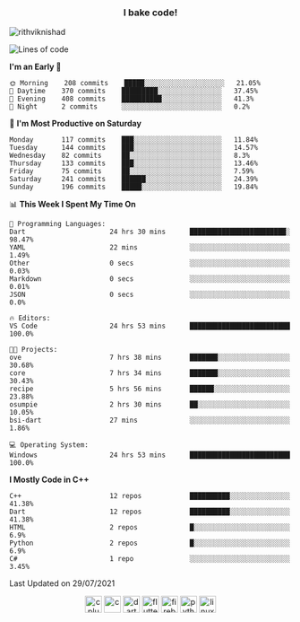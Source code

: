 <h3 align="center">I bake code!</h3>

<p align="left"> <img src="https://komarev.com/ghpvc/?username=rithviknishad" alt="rithviknishad" /> </p>

<!--START_SECTION:waka-->
![Lines of code](https://img.shields.io/badge/From%20Hello%20World%20I%27ve%20Written-697502%20lines%20of%20code-blue)

**I'm an Early 🐤** 

```text
🌞 Morning    208 commits    █████░░░░░░░░░░░░░░░░░░░░   21.05% 
🌆 Daytime    370 commits    █████████░░░░░░░░░░░░░░░░   37.45% 
🌃 Evening    408 commits    ██████████░░░░░░░░░░░░░░░   41.3% 
🌙 Night      2 commits      ░░░░░░░░░░░░░░░░░░░░░░░░░   0.2%

```
📅 **I'm Most Productive on Saturday** 

```text
Monday       117 commits    ███░░░░░░░░░░░░░░░░░░░░░░   11.84% 
Tuesday      144 commits    ███░░░░░░░░░░░░░░░░░░░░░░   14.57% 
Wednesday    82 commits     ██░░░░░░░░░░░░░░░░░░░░░░░   8.3% 
Thursday     133 commits    ███░░░░░░░░░░░░░░░░░░░░░░   13.46% 
Friday       75 commits     ██░░░░░░░░░░░░░░░░░░░░░░░   7.59% 
Saturday     241 commits    ██████░░░░░░░░░░░░░░░░░░░   24.39% 
Sunday       196 commits    █████░░░░░░░░░░░░░░░░░░░░   19.84%

```


📊 **This Week I Spent My Time On** 

```text
💬 Programming Languages: 
Dart                     24 hrs 30 mins      ████████████████████████░   98.47% 
YAML                     22 mins             ░░░░░░░░░░░░░░░░░░░░░░░░░   1.49% 
Other                    0 secs              ░░░░░░░░░░░░░░░░░░░░░░░░░   0.03% 
Markdown                 0 secs              ░░░░░░░░░░░░░░░░░░░░░░░░░   0.01% 
JSON                     0 secs              ░░░░░░░░░░░░░░░░░░░░░░░░░   0.0%

🔥 Editors: 
VS Code                  24 hrs 53 mins      █████████████████████████   100.0%

🐱‍💻 Projects: 
ove                      7 hrs 38 mins       ███████░░░░░░░░░░░░░░░░░░   30.68% 
core                     7 hrs 34 mins       ███████░░░░░░░░░░░░░░░░░░   30.43% 
recipe                   5 hrs 56 mins       ██████░░░░░░░░░░░░░░░░░░░   23.88% 
osumpie                  2 hrs 30 mins       ██░░░░░░░░░░░░░░░░░░░░░░░   10.05% 
bsi-dart                 27 mins             ░░░░░░░░░░░░░░░░░░░░░░░░░   1.86%

💻 Operating System: 
Windows                  24 hrs 53 mins      █████████████████████████   100.0%

```

**I Mostly Code in C++** 

```text
C++                      12 repos            ██████████░░░░░░░░░░░░░░░   41.38% 
Dart                     12 repos            ██████████░░░░░░░░░░░░░░░   41.38% 
HTML                     2 repos             █░░░░░░░░░░░░░░░░░░░░░░░░   6.9% 
Python                   2 repos             █░░░░░░░░░░░░░░░░░░░░░░░░   6.9% 
C#                       1 repo              ░░░░░░░░░░░░░░░░░░░░░░░░░   3.45%

```



 Last Updated on 29/07/2021
<!--END_SECTION:waka-->

<p align="center">
  <img src="https://devicons.github.io/devicon/devicon.git/icons/cplusplus/cplusplus-original.svg" alt="cplusplus" width="30" height="30"/>
  <img src="https://devicons.github.io/devicon/devicon.git/icons/c/c-original.svg" alt="c" width="30" height="30"/>
  <img src="https://www.vectorlogo.zone/logos/dartlang/dartlang-icon.svg" alt="dart" width="30" height="30"/>
  <img src="https://www.vectorlogo.zone/logos/flutterio/flutterio-icon.svg" alt="flutter" width="30" height="30"/> 
  <img src="https://www.vectorlogo.zone/logos/firebase/firebase-icon.svg" alt="firebase" width="30" height="30"/> 
  <img src="https://devicons.github.io/devicon/devicon.git/icons/python/python-original.svg" alt="python" width="30" height="30"/> 
  <img src="https://devicons.github.io/devicon/devicon.git/icons/linux/linux-original.svg" alt="linux" width="30" height="30"/> 
</p>
